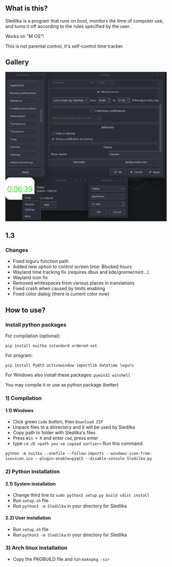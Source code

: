 ## What is this?
Sledilka is a program that runs on boot, monitors the time of computer use, and turns it off according to the rules specified by the user.

Works on "M OS"!

This is not parental control, it's self-control time tracker. 

## Gallery
![Sledilka](/gallery/Interface.png)

## 1.3

### Changes
 - Fixed loguru function path
 - Added new option to control screen time: Blocked hours
 - Wayland time tracking fix (requires dbus and kde/gnome/mint...)
 - Wayland icon fix
 - Removed whitespaces from various places in translations
 - Fixed crash when caused by limits enabling
 - Fixed color dialog (there is current color now)

## How to use?
### Install python packages
For compilation (optional):
```
pip install nuitka zstandard ordered-set
```
For program:
```
pip install PyQt5 activewindow importlib datetime loguru
```
For Windows also install these packages: ```pywin32 winshell```

You may compile it or use as python package (better)

### 1) Compilation
#### 1.1) Windows
 - Click green `Code` button, then `Download ZIP`
 - Unpack files to a dirirectory and it will be used by Sledilka
 - Copy path to folder with Sledilka's files
 - Press `Win + R` and enter `cmd`, press enter
 - type `cd /D <path you've copied earlier>`
Run this command:
```
python -m nuitka --onefile --follow-imports --windows-icon-from-ico=icon.ico --plugin-enable=pyqt5 --disable-console Sledilka.py
```
### 2) Python installation
#### 2.1) System installation
 - Change third line to `sudo python3 setup.py build sdist install`
 - Run `setup.sh` file
 - Run `python3 -m Sledilka` in your directory for Sledilka
#### 2.2) User installation
 - Run `setup.sh` file
 - Run `python3 -m Sledilka` in your directory for Sledilka
### 3) Arch linux installation
 - Copy the PKGBUILD file and run `makepkg -sir`
